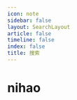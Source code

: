 ```yaml
---
icon: note
sidebar: false
layout: SearchLayout
article: false
timeline: false
index: false
title: 搜索
---
```


# nihao 
